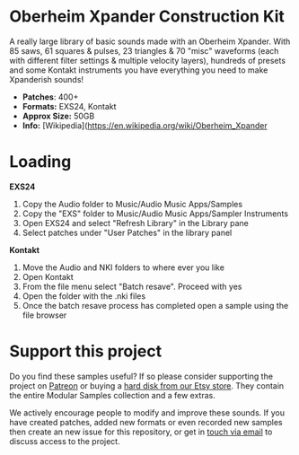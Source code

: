# Oberheim Xpander Construction Kit

A really large library of basic sounds made with an Oberheim Xpander. With 85 saws, 61 squares & pulses, 23 triangles & 70 "misc" waveforms (each with different filter settings & multiple velocity layers), hundreds of presets and some Kontakt instruments you have everything you need to make Xpanderish sounds!

-   **Patches**: 400+
-   **Formats:** EXS24, Kontakt
-   **Approx Size:** 50GB
-   **Info:** [Wikipedia](https://en.wikipedia.org/wiki/Oberheim_Xpander

# Loading

**EXS24**

1. Copy the Audio folder to Music/Audio Music Apps/Samples
2. Copy the "EXS" folder to Music/Audio Music Apps/Sampler Instruments
3. Open EXS24 and select "Refresh Library" in the Library pane
4. Select patches under "User Patches" in the library panel 

**Kontakt**

1. Move the Audio and NKI folders to where ever you like
2. Open Kontakt
3. From the file menu select "Batch resave". Proceed with yes
4. Open the folder with the .nki files 
5. Once the batch resave process has completed open a sample using the file browser

# Support this project

Do you find these samples useful? If so please consider supporting the project on [Patreon](https://www.patreon.com/bePatron?u=3947038) or buying a [hard disk from our Etsy store](https://www.etsy.com/uk/shop/ModularSamplesDisks?ref=simple-shop-header-name&listing_id=757501884). They contain the entire Modular Samples collection and a few extras.

We actively encourage people to modify and improve these sounds. If you have created patches, added new formats or even recorded new samples then create an new issue for this repository, or get in [touch via email](modularsamples@gmail.com) to discuss access to the project.
